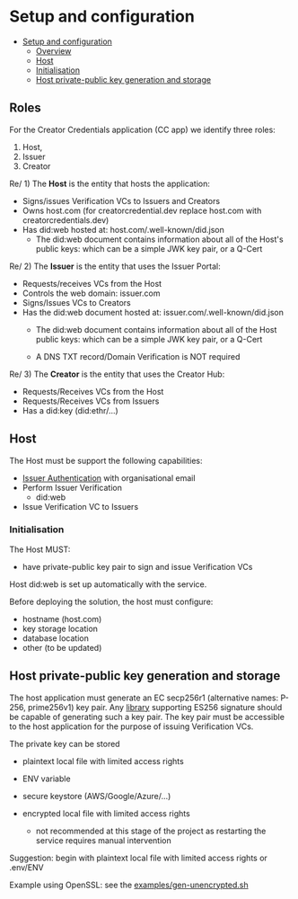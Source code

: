 # Setup and configuration

- [Setup and configuration](#setup-and-configuration)
  - [Overview](#overview)
  - [Host](#host)
  - [Initialisation](#initialisation)
  - [Host private-public key generation and storage](#host-private-public-key-generation-and-storage)

## Roles

For the Creator Credentials application (CC app) we identify three roles: 

1) Host,
2) Issuer
3) Creator

Re/ 1) The **Host** is the entity that hosts the application:  

  - Signs/issues Verification VCs to Issuers and Creators
  - Owns host.com (for creatorcredential.dev replace host.com with creatorcredentials.dev)
  - Has did:web hosted at: host.com/.well-known/did.json
    - The did:web document contains information about all of the Host's public keys: which can be a simple JWK key pair, or a Q-Cert

Re/ 2) The **Issuer** is the entity that uses the Issuer Portal:  

  - Requests/receives VCs from the Host
  - Controls the web domain: issuer.com
  - Signs/Issues VCs to Creators
  - Has the did:web document hosted at: issuer.com/.well-known/did.json
    - The did:web document contains information about all of the Host public keys: which can be a simple JWK key pair, or a Q-Cert

    - A DNS TXT record/Domain Verification is NOT required

Re/ 3) The **Creator** is the entity that uses the Creator Hub:  

  - Requests/Receives VCs from the Host
  - Requests/Receives VCs from Issuers
  - Has a did:key (did:ethr/...)

## Host

The Host must be support the following capabilities:

- [Issuer Authentication](./host-issuer-authenticaiton.md) with organisational email
- Perform Issuer Verification
  - did:web
- Issue Verification VC to Issuers

### Initialisation

The Host MUST:

- have private-public key pair to sign and issue Verification VCs

Host did:web is set up automatically with the service.

Before deploying the solution, the host must configure:

- hostname (host.com)
- key storage location
- database location
- other (to be updated)

## Host private-public key generation and storage

The host application must generate an EC secp256r1 (alternative names: P-256, prime256v1) key pair. Any [library](https://jwt.io/libraries) supporting ES256 signature should be capable of generating such a key pair. The key pair must be accessible to the host application for the purpose of issuing Verification VCs.

The private key can be stored

- plaintext local file with limited access rights
- ENV variable
- secure keystore (AWS/Google/Azure/...)

- encrypted local file with limited access rights
  - not recommended at this stage of the project as restarting the service requires manual intervention

Suggestion: begin with plaintext local file with limited access rights or .env/ENV

Example using OpenSSL: see the [examples/gen-unencrypted.sh](./examples/gen-unencrypted.sh)
